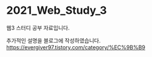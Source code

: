 # 2021_Web_Study_3
웹3 스터디 공부 자료입니다.

추가적인 설명을 블로그에 작성하였습니다.
https://evergiver97.tistory.com/category/%EC%9B%B9